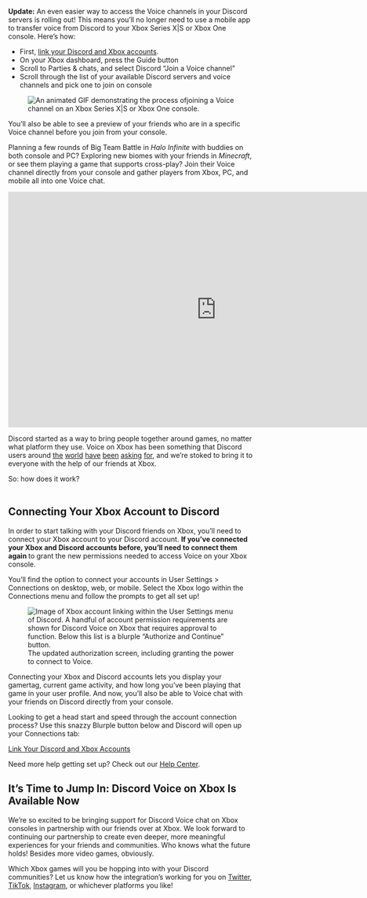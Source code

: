 <div class="column-4 w-col w-col-8 w-col-stack">
    <div id="heading-1" class="rich-wrapper">
        <div class="blog-post-content w-richtext">
            <p><strong>Update:</strong> An even easier way to access the Voice channels in your Discord servers is rolling out! This means you’ll no longer need to use a mobile app to transfer voice from Discord to your Xbox Series X|S or Xbox One console. Here’s how:</p>
            <ul role="list">
                <li>First, <a href="https://discord.com/feature/connections?source=discord_blog">link your Discord and Xbox accounts</a>.&nbsp;</li>
                <li>On your Xbox dashboard, press the Guide button</li>
                <li>Scroll to Parties &amp; chats, and select Discord “Join a Voice channel”</li>
                <li>Scroll through the list of your available Discord servers and voice channels and pick one to join on console</li>
            </ul>
            <figure class="w-richtext-figure-type-image w-richtext-align-fullwidth" style="max-width:600pxpx">
                <div><img src="https://assets-global.website-files.com/5f9072399b2640f14d6a2bf4/6375234e7a0a433a9273df9c_Discord%20on%20Xbox%20animation.gif" loading="lazy" alt="An animated GIF demonstrating the process ofjoining a Voice channel on an Xbox Series X|S or Xbox One console."></div>
            </figure>
            <p>You’ll also be able to see a preview of your friends who are in a specific Voice channel before you join from your console.&nbsp;</p>
            <p>Planning a few rounds of Big Team Battle in <em>Halo Infinite</em> with buddies on both console and PC? Exploring new biomes with your friends in <em>Minecraft</em>, or see them playing a game that supports cross-play? Join their Voice channel directly from your console and gather players from Xbox, PC, and mobile all into one Voice chat.&nbsp;</p>
            <div class="w-embed w-iframe">
                <center><iframe width="848" height="480" src="https://www.youtube.com/embed/Pcm98zD3ZvQ" title="" frameborder="0" allow="accelerometer; autoplay; clipboard-write; encrypted-media; gyroscope; picture-in-picture" allowfullscreen=""></iframe></center>
            </div>
            <p>Discord started as a way to bring people together around games, no matter what platform they use. Voice on Xbox has been something that Discord users around <a href="https://support.discord.com/hc/en-us/community/posts/5739210356631-Xbox-One-Series-X-S-Voice-Chat">the</a> <a href="https://support.discord.com/hc/en-us/community/posts/360030086331">world</a> <a href="https://support.discord.com/hc/en-us/community/posts/360056085512-Discord-on-XBOX-">have</a> <a href="https://support.discord.com/hc/en-us/community/posts/360051525614-Discord-on-xbox">been</a> <a href="https://support.discord.com/hc/en-us/community/posts/360055270571-Voice-chat-on-Xbox-One">asking</a> <a href="https://support.discord.com/hc/en-us/community/posts/360052433273-Xbox-app">for</a>, and we’re stoked to bring it to everyone with the help of our friends at Xbox.</p>
            <p>So: how does it work?<br>‍<strong><br></strong></p>
            <h2><strong>Connecting Your Xbox Account to Discord</strong></h2>
            <p>In order to start talking with your Discord friends on Xbox, you’ll need to connect your Xbox account to your Discord account. <strong>If you’ve connected your Xbox and Discord accounts before, you’ll need to connect them again </strong>to grant the new permissions needed to access Voice on your Xbox console.</p>
            <p>You’ll find the option to connect your accounts in User Settings &gt; Connections on desktop, web, or mobile. Select the Xbox logo within the Connections menu and follow the prompts to get all set up!&nbsp;</p>
            <figure class="w-richtext-figure-type-image w-richtext-align-fullwidth" style="max-width:1600pxpx">
                <div><img src="https://assets-global.website-files.com/5f9072399b2640f14d6a2bf4/62d0746aefd2c450d8d8b7d0_19HpggnljhaLv7a02Xl-ckru4Hm4RBeh70k5CR5L0-G7p2rpGoiw9vpNov47nX2qHys-vpUNNito3xJ2TwUjGcnAuJVksHeaUiHC6-9utj6ORnAh8IaIijrG8lBeeDQshqtWq5670SEbrDdbLw.png" alt="Image of Xbox account linking within the User Settings menu of Discord. A handful of account permission requirements are shown for Discord Voice on Xbox that requires approval to function. Below this list is a blurple “Authorize and Continue” button."></div>
                <figcaption>The updated authorization screen, including granting the power to connect to Voice.</figcaption>
            </figure>
            <p>Connecting your Xbox and Discord accounts lets you display your gamertag, current game activity, and how long you’ve been playing that game in your user profile. And now, you’ll also be able to Voice chat with your friends on Discord directly from your console.&nbsp;</p>
            <p>Looking to get a head start and speed through the account connection process? Use this snazzy Blurple button below and Discord will open up your Connections tab:</p>
        </div>
    </div>
    <div class="btn-wrapper"><a href="https://discord.com/feature/connections?source=discord_blog" class="btn-blog w-button">Link Your Discord and Xbox Accounts</a></div>
    <div id="heading-2" class="rich-wrapper">
        <div class="blog-post-content w-richtext">
            <p>Need more help getting set up?&nbsp;Check out our <a href="https://support.discord.com/hc/en-us/articles/360003953831-Discord-and-Xbox-Connection-FAQ">Help Center</a>.</p>
            <h2><strong>It’s Time to Jump In: Discord Voice on Xbox Is Available Now</strong></h2>
            <p>We’re so excited to be bringing support for Discord Voice chat on Xbox consoles in partnership with our friends over at Xbox. We look forward to continuing our partnership to create even deeper, more meaningful experiences for your friends and communities. Who knows what the future holds! Besides more video games, obviously.</p>
            <p>Which Xbox games will you be hopping into with your Discord communities? Let us know how the integration’s working for you on <a href="https://twitter.com/Discord">Twitter</a>, <a href="https://www.tiktok.com/@discord">TikTok</a>, <a href="https://www.instagram.com/discord/">Instagram</a>, or whichever platforms you like!</p>
        </div>
    </div>
    <div id="heading-3" class="rich-wrapper">
        <div class="blog-post-content w-dyn-bind-empty w-richtext"></div>
    </div>
    <div id="heading-4" class="rich-wrapper">
        <div class="blog-post-content w-dyn-bind-empty w-richtext"></div>
    </div>
    <div id="heading-5" class="rich-wrapper">
        <div class="blog-post-content w-dyn-bind-empty w-richtext"></div>
    </div>
    <div id="heading-6" class="rich-wrapper">
        <div class="blog-post-content w-dyn-bind-empty w-richtext"></div>
    </div>
    <div id="heading-7" class="rich-wrapper">
        <div class="blog-post-content w-dyn-bind-empty w-richtext"></div>
    </div>
    <div id="heading-8" class="rich-wrapper">
        <div class="blog-post-content w-dyn-bind-empty w-richtext"></div>
    </div>
    <div id="heading-9" class="rich-wrapper">
        <div class="blog-post-content w-dyn-bind-empty w-richtext"></div>
    </div>
    <div id="heading-10" class="rich-wrapper">
        <div class="blog-post-content w-dyn-bind-empty w-richtext"></div>
    </div>
</div>
